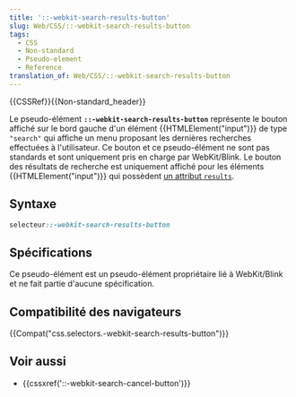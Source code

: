 ```yaml
---
title: '::-webkit-search-results-button'
slug: Web/CSS/::-webkit-search-results-button
tags:
  - CSS
  - Non-standard
  - Pseudo-element
  - Reference
translation_of: Web/CSS/::-webkit-search-results-button
---
```


{{CSSRef}}{{Non-standard_header}}

Le pseudo-élément **`::-webkit-search-results-button`** représente le bouton affiché sur le bord gauche d'un élément {{HTMLElement("input")}} de type `"search"` qui affiche un menu proposant les dernières recherches effectuées à l'utilisateur. Ce bouton et ce pseudo-élément ne sont pas standards et sont uniquement pris en charge par WebKit/Blink. Le bouton des résultats de recherche est uniquement affiché pour les éléments {{HTMLElement("input")}} qui possèdent [un attribut `results`](/fr/docs/Web/HTML/Element/Input).

## Syntaxe

```css
selecteur::-webkit-search-results-button
```

## Spécifications

Ce pseudo-élément est un pseudo-élément propriétaire lié à WebKit/Blink et ne fait partie d'aucune spécification.

## Compatibilité des navigateurs

{{Compat("css.selectors.-webkit-search-results-button")}}

## Voir aussi

- {{cssxref('::-webkit-search-cancel-button')}}
